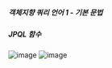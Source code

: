 ##### 객체지향 쿼리 언어 1 - 기본 문법
##### JPQL 함수

![image](https://user-images.githubusercontent.com/40969203/106240176-29e4e980-6247-11eb-90bc-fd317ac99644.png)
![image](https://user-images.githubusercontent.com/40969203/106240185-2cdfda00-6247-11eb-8e12-13ebac99ceb2.png)
